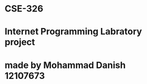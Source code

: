 #                                                       CSE-326
#                                       Internet Programming Labratory project 
#                                       made by **Mohammad Danish** 12107673
